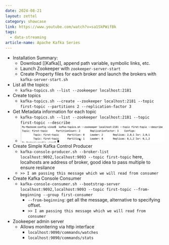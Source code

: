 ```yaml
---
date: 2024-08-21
layout: zettel
category: showcase
link: https://www.youtube.com/watch?v=sa1SkPWifBk
tags:
  - data-streaming
article-name: Apache Kafka Series
---
```

- Installation Summary:
	- Download [[Kafka]], append path variable, symbolic links, etc. 
	- Launch Zookeeper with `zookeeper-server-start`
	- Create Property files for each broker and launch the brokers with `kafka-server-start.sh`
- List all the topics:
	- `kafka-topics.sh --list --zookeeper localhost:2181`
- Create topics
	- `kafka-topics.sh --create --zookeeper localhost:2181 --topic first-topic --partitions 2 --replication-factor 3`
- Get Metadata information for each topic
	- `kafka-topics.sh --list --zookeeper localhost:2181 --topic first-topic --describe`
	- ![](attachments/Pasted%20image%2020240821093931.png)
- Create Simple Kafka Control Producer
	- `kafka-console-producer.sh --broker-list localhost:9092,localhost:9093 --topic first-topic` here, localhosts are address of broker, good idea to pass multiple to ensure resilance
	- `>> I am passing this message which we will read from consumer`
- Create Kafka Console Consumer
	- `kafka-console-consumer.sh --bootstrap-server localhost:9092,localhost:9093 --topic first-topic --from-beginning --group first-consumer`
		- `--from-beginning`: get all the message, alternative to specifying offset.
		- `>> I am passing this message which we will read from consumer`
- Zookeeper admin server
	- Allows monitering via http interface
		- `localhost:9090/commands/watches`
		- `localhost:9090/commands/stats`